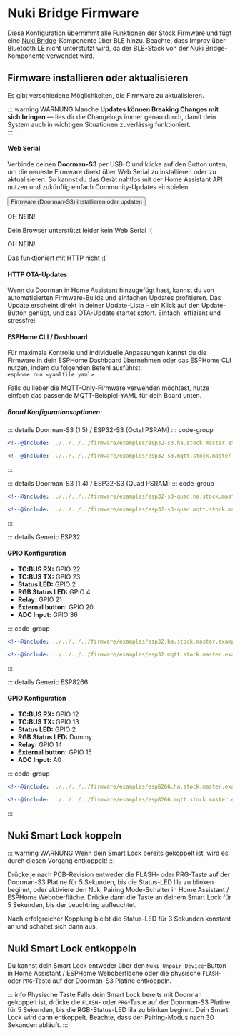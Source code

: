 # Nuki Bridge Firmware <Badge type="tip" text="ESP-IDF Framework" />

Diese Konfiguration übernimmt alle Funktionen der Stock Firmware und fügt eine [Nuki Bridge](https://github.com/uriyacovy/ESPHome_nuki_lock)-Komponente über BLE hinzu. Beachte, dass Improv über Bluetooth LE nicht unterstützt wird, da der BLE-Stack von der Nuki Bridge-Komponente verwendet wird.

## Firmware installieren oder aktualisieren

Es gibt verschiedene Möglichkeiten, die Firmware zu aktualisieren.

::: warning WARNUNG
Manche **Updates können Breaking Changes mit sich bringen** — lies dir die Changelogs immer genau durch, damit dein System auch in wichtigen Situationen zuverlässig funktioniert.  
:::

#### Web Serial <Badge type="tip" text="Neueste Release-Version, keine Anpassungen" />
Verbinde deinen **Doorman-S3** per USB-C und klicke auf den Button unten, um die neueste Firmware direkt über Web Serial zu installieren oder zu aktualisieren. So kannst du das Gerät nahtlos mit der Home Assistant API nutzen und zukünftig einfach Community-Updates einspielen.

<esp-web-install-button manifest="../../../firmware/release/esp32-s3.ha.nuki-bridge/manifest.json">
    <button slot="activate">
        <div class="custom-layout">
            <a class="btn">Firmware (Doorman-S3) installieren oder updaten</a>
        </div>
    </button>
    <div slot="unsupported">
        <div class="danger custom-block">
            <p class="custom-block-title">OH NEIN!</p>
            <p>Dein Browser unterstützt leider kein Web Serial :(</p>
        </div>
    </div>
    <div slot="not-allowed">
        <div class="danger custom-block">
            <p class="custom-block-title">OH NEIN!</p>
            <p>Das funktioniert mit HTTP nicht :(</p>
        </div>
    </div>
</esp-web-install-button>

#### HTTP OTA-Updates <Badge type="tip" text="Neueste Release-Version, keine Anpassungen" />  
Wenn du Doorman in Home Assistant hinzugefügt hast, kannst du von automatisierten Firmware-Builds und einfachen Updates profitieren. Das Update erscheint direkt in deiner Update-Liste – ein Klick auf den Update-Button genügt, und das OTA-Update startet sofort. Einfach, effizient und stressfrei.

#### ESPHome CLI / Dashboard <Badge type="warning" text="Vollständige Anpassung" />  
Für maximale Kontrolle und individuelle Anpassungen kannst du die Firmware in dein ESPHome Dashboard übernehmen oder das ESPHome CLI nutzen, indem du folgenden Befehl ausführst:  
`esphome run <yamlfile.yaml>`  

Falls du lieber die MQTT-Only-Firmware verwenden möchtest, nutze einfach das passende MQTT-Beispiel-YAML für dein Board unten.

##### Board Konfigurationsoptionen:

::: details Doorman-S3 (1.5) / ESP32-S3 (Octal PSRAM)
::: code-group
```yaml [Home Assistant]
<!--@include: ../../../../firmware/examples/esp32-s3.ha.stock.master.example.yaml-->
```
```yaml [MQTT]
<!--@include: ../../../../firmware/examples/esp32-s3.mqtt.stock.master.example.yaml-->
```
:::

::: details Doorman-S3 (1.4) / ESP32-S3 (Quad PSRAM)
::: code-group
```yaml [Home Assistant]
<!--@include: ../../../../firmware/examples/esp32-s3-quad.ha.stock.master.example.yaml-->
```
```yaml [MQTT]
<!--@include: ../../../../firmware/examples/esp32-s3-quad.mqtt.stock.master.example.yaml-->
```
:::

::: details Generic ESP32
#### GPIO Konfiguration
- **TC:BUS RX:** GPIO 22
- **TC:BUS TX:** GPIO 23
- **Status LED:** GPIO 2
- **RGB Status LED:** GPIO 4
- **Relay:** GPIO 21
- **External button:** GPIO 20
- **ADC Input:** GPIO 36

::: code-group
```yaml [Home Assistant]
<!--@include: ../../../../firmware/examples/esp32.ha.stock.master.example.yaml-->
```
```yaml [MQTT]
<!--@include: ../../../../firmware/examples/esp32.mqtt.stock.master.example.yaml-->
```
:::

::: details Generic ESP8266
#### GPIO Konfiguration
- **TC:BUS RX:** GPIO 12
- **TC:BUS TX:** GPIO 13
- **Status LED:** GPIO 2
- **RGB Status LED:** Dummy
- **Relay:** GPIO 14
- **External button:** GPIO 15
- **ADC Input:** A0

::: code-group
```yaml [Home Assistant]
<!--@include: ../../../../firmware/examples/esp8266.ha.stock.master.example.yaml-->  
```
```yaml [MQTT]  
<!--@include: ../../../../firmware/examples/esp8266.mqtt.stock.master.example.yaml-->  
```
:::

## Nuki Smart Lock koppeln

::: warning WARNUNG
Wenn dein Smart Lock bereits gekoppelt ist, wird es durch diesen Vorgang entkoppelt!
:::

Drücke je nach PCB-Revision entweder die FLASH- oder PRG-Taste auf der Doorman-S3 Platine für 5 Sekunden, bis die Status-LED lila zu blinken beginnt, oder aktiviere den Nuki Pairing Mode-Schalter in Home Assistant / ESPHome Weboberfläche. Drücke dann die Taste an deinem Smart Lock für 5 Sekunden, bis der Leuchtring aufleuchtet.

Nach erfolgreicher Kopplung bleibt die Status-LED für 3 Sekunden konstant an und schaltet sich dann aus.

## Nuki Smart Lock entkoppeln

Du kannst dein Smart Lock entweder über den `Nuki Unpair Device`-Button in Home Assistant / ESPHome Weboberfläche oder die physische `FLASH`- oder `PRG`-Taste auf der Doorman-S3 Platine entkoppeln.

::: info Physische Taste
Falls dein Smart Lock bereits mit Doorman gekoppelt ist, drücke die `FLASH`- oder `PRG`-Taste auf der Doorman-S3 Platine für 5 Sekunden, bis die RGB-Status-LED lila zu blinken beginnt. Dein Smart Lock wird dann entkoppelt. Beachte, dass der Pairing-Modus nach 30 Sekunden abläuft.
:::

<!--@include: ./additions.md-->

<!--@include: ./mqtt.md-->